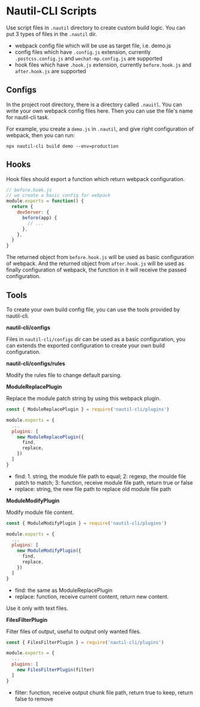# Nautil-CLI Scripts

Use script files in `.nautil` directory to create custom build logic.
You can put 3 types of files in the `.nautil` dir.

- webpack config file which will be use as target file, i.e. demo.js
- config files which have `.config.js` extension, currently `.postcss.config.js` and `wechat-mp.config.js` are supported
- hook files which have `.hook.js` extension, currently `before.hook.js` and `after.hook.js` are supported

## Configs

In the project root directory, there is a directory called `.nauitl`.
You can write your own webpack config files here.
Then you can use the file's name for nautil-cli task.

For example, you create a `demo.js` in `.nautil`, and give right configuration of webpack, then you can run:

```
npx nautil-cli build demo --env=production
```

## Hooks

Hook files should export a function which return webpack configuration.

```js
// before.hook.js
// we create a basic config for webpack
module.exports = function() {
  return {
    devServer: {
      before(app) {
        // ...
      },
    },
  }
}
```

The returned object from `before.hook.js` will be used as basic configuration of webpack.
And the returned object from `after.hook.js` will be used as finally configuration of webpack, the function in it will receive the passed configuration.

## Tools

To create your own build config file, you can use the tools provided by nautil-cli.

**nautil-cli/configs**

Files in `nautil-cli/configs` dir can be used as a basic configuration, you can extends the exported configuration to create your own build configuration.

**nautil-cli/configs/rules**

Modify the rules file to change default parsing.

**ModuleReplacePlugin**

Replace the module patch string by using this webpack plugin.

```js
const { ModuleReplacePlugin } = require('nautil-cli/plugins')

module.exports = {
  ...
  plugins: [
    new ModuleReplacePlugin({
      find,
      replace,
    })
  ]
}
```

- find: 1. string, the module file path to equal; 2: regexp, the moulde file patch to match; 3: function, receive module file path, return true or false
- replace: string, the new file path to replace old module file path

**ModuleModifyPlugin**

Modify module file content.

```js
const { ModuleModifyPlugin } = require('nautil-cli/plugins')

module.exports = {
  ...
  plugins: [
    new ModuleModifyPlugin({
      find,
      replace,
    })
  ]
}
```

- find: the same as ModuleReplacePlugin
- replace: function, receive current content, return new content.

Use it only with text files.

**FilesFilterPlugin**

Filter files of output, useful to output only wanted files.

```js
const { FilesFilterPlugin } = require('nautil-cli/plugins')

module.exports = {
  ...
  plugins: [
    new FilesFilterPlugin(filter)
  ]
}
```

- filter: function, receive output chunk file path, return true to keep, return false to remove
